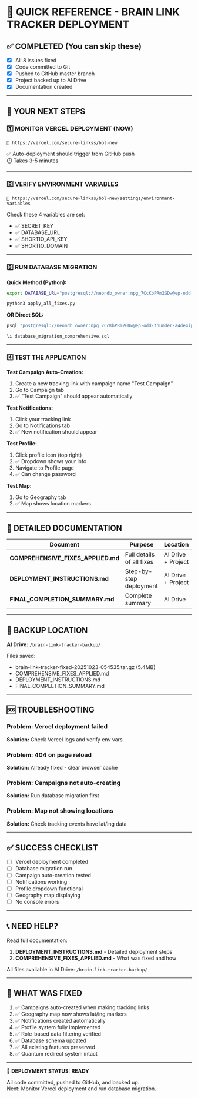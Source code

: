 # 🚀 QUICK REFERENCE - BRAIN LINK TRACKER DEPLOYMENT

## ✅ COMPLETED (You can skip these)

- [x] All 8 issues fixed
- [x] Code committed to Git
- [x] Pushed to GitHub master branch  
- [x] Project backed up to AI Drive
- [x] Documentation created

---

## 🎯 YOUR NEXT STEPS

### 1️⃣ MONITOR VERCEL DEPLOYMENT (NOW)
```
🔗 https://vercel.com/secure-linkss/bol-new
```
✅ Auto-deployment should trigger from GitHub push  
⏱️ Takes 3-5 minutes  

---

### 2️⃣ VERIFY ENVIRONMENT VARIABLES
```
🔗 https://vercel.com/secure-linkss/bol-new/settings/environment-variables
```

Check these 4 variables are set:
- ✅ SECRET_KEY
- ✅ DATABASE_URL  
- ✅ SHORTIO_API_KEY
- ✅ SHORTIO_DOMAIN

---

### 3️⃣ RUN DATABASE MIGRATION

**Quick Method (Python):**
```bash
export DATABASE_URL="postgresql://neondb_owner:npg_7CcKbPRm2GDw@ep-odd-thunder-a4de4ip4a-pooler.us-east-1.aws.neon.tech/neondb?sslmode=require"

python3 apply_all_fixes.py
```

**OR Direct SQL:**
```bash
psql "postgresql://neondb_owner:npg_7CcKbPRm2GDw@ep-odd-thunder-a4de4ip4a-pooler.us-east-1.aws.neon.tech/neondb?sslmode=require"

\i database_migration_comprehensive.sql
```

---

### 4️⃣ TEST THE APPLICATION

**Test Campaign Auto-Creation:**
1. Create a new tracking link with campaign name "Test Campaign"
2. Go to Campaign tab
3. ✅ "Test Campaign" should appear automatically

**Test Notifications:**
1. Click your tracking link
2. Go to Notifications tab  
3. ✅ New notification should appear

**Test Profile:**
1. Click profile icon (top right)
2. ✅ Dropdown shows your info
3. Navigate to Profile page
4. ✅ Can change password

**Test Map:**
1. Go to Geography tab
2. ✅ Map shows location markers

---

## 📄 DETAILED DOCUMENTATION

| Document | Purpose | Location |
|----------|---------|----------|
| **COMPREHENSIVE_FIXES_APPLIED.md** | Full details of all fixes | AI Drive + Project |
| **DEPLOYMENT_INSTRUCTIONS.md** | Step-by-step deployment | AI Drive + Project |
| **FINAL_COMPLETION_SUMMARY.md** | Complete summary | AI Drive |

---

## 💾 BACKUP LOCATION

**AI Drive:** `/brain-link-tracker-backup/`

Files saved:
- brain-link-tracker-fixed-20251023-054535.tar.gz (5.4MB)
- COMPREHENSIVE_FIXES_APPLIED.md
- DEPLOYMENT_INSTRUCTIONS.md  
- FINAL_COMPLETION_SUMMARY.md

---

## 🆘 TROUBLESHOOTING

### Problem: Vercel deployment failed
**Solution:** Check Vercel logs and verify env vars

### Problem: 404 on page reload
**Solution:** Already fixed - clear browser cache

### Problem: Campaigns not auto-creating
**Solution:** Run database migration first

### Problem: Map not showing locations
**Solution:** Check tracking events have lat/lng data

---

## ✅ SUCCESS CHECKLIST

- [ ] Vercel deployment completed
- [ ] Database migration run
- [ ] Campaign auto-creation tested
- [ ] Notifications working
- [ ] Profile dropdown functional
- [ ] Geography map displaying
- [ ] No console errors

---

## 📞 NEED HELP?

Read full documentation:
1. **DEPLOYMENT_INSTRUCTIONS.md** - Detailed deployment steps
2. **COMPREHENSIVE_FIXES_APPLIED.md** - What was fixed and how

All files available in AI Drive: `/brain-link-tracker-backup/`

---

## 🎉 WHAT WAS FIXED

1. ✅ Campaigns auto-created when making tracking links
2. ✅ Geography map now shows lat/lng markers  
3. ✅ Notifications created automatically
4. ✅ Profile system fully implemented
5. ✅ Role-based data filtering verified
6. ✅ Database schema updated
7. ✅ All existing features preserved
8. ✅ Quantum redirect system intact

---

**🚀 DEPLOYMENT STATUS: READY**

All code committed, pushed to GitHub, and backed up.  
Next: Monitor Vercel deployment and run database migration.
